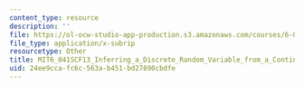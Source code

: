 ```yaml
---
content_type: resource
description: ''
file: https://ol-ocw-studio-app-production.s3.amazonaws.com/courses/6-041sc-probabilistic-systems-analysis-and-applied-probability-fall-2013/24ee9ccafc6c563ab451bd27890cbdfe_MIT6_041SCF13_Inferring_a_Discrete_Random_Variable_from_a_Continuous_Measurement_300k.vtt
file_type: application/x-subrip
resourcetype: Other
title: MIT6_041SCF13_Inferring_a_Discrete_Random_Variable_from_a_Continuous_Measurement_300k.srt
uid: 24ee9cca-fc6c-563a-b451-bd27890cbdfe
---
```

